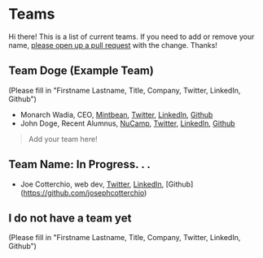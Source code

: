 # Teams

Hi there! This is a list of current teams. If you need to add or remove your name, [please open up a pull request](pages/procedures/pull-requests.md) with the change. Thanks!

## Team Doge (Example Team)

(Please fill in "Firstname Lastname, Title, Company, Twitter, LinkedIn, Github")

- Monarch Wadia, CEO, [Mintbean](https://mintbean.io), [Twitter](https://twitter.com/monarchwadia), [LinkedIn](https://www.linkedin.com/in/monarchwadia/), [Github](https://github.com/monarchwadia)
- John Doge, Recent Alumnus, [NuCamp](https://www.nucamp.co/), [Twitter](https://twitter.com/dogecoin?lang=en), [LinkedIn](https://www.linkedin.com/company/dogecoin/), [Github](https://github.com/dogecoin/dogecoin)

> Add your team here!
## Team Name: In Progress. . .
- Joe Cotterchio, web dev, [Twitter](https://twitter.com/CotterchioJoe), [LinkedIn](https://www.linkedin.com/in/joe-cotterchio-milligan/), [Github] (https://github.com/josephcotterchio)

## I do not have a team yet

(Please fill in "Firstname Lastname, Title, Company, Twitter, LinkedIn, Github")
